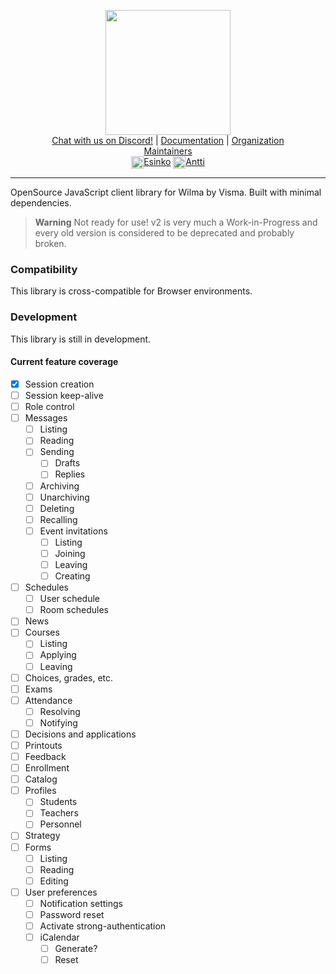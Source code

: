 <p align="center">
 <img height="200" src="https://i.imgur.com/MwU46Be.png">
 <br>
 <a href="https://discord.gg/husTxHa">Chat with us on Discord!</a> | <a href="https://openwilma_js.testausserveri.fi">Documentation</a> | <a href="https://github.com/OpenWilma">Organization</a>
 <br>
 <u>Maintainers</u>
 <br>
 <img height="20" align="center" src="https://github.com/Esinko.png"><a href="https://github.com/Esinko">Esinko</a>
 <img height="20" align="center" src="https://github.com/Chicken.png"><a href="https://github.com/Chicken">Antti</a>
</p>

---

OpenSource JavaScript client library for Wilma by Visma. Built with minimal dependencies.

> **Warning**
> Not ready for use!
> v2 is very much a Work-in-Progress and every old version is considered to be deprecated and probably broken.

### Compatibility

This library is cross-compatible for Browser environments.

### Development

This library is still in development.

#### Current feature coverage

-   [x] Session creation
-   [ ] Session keep-alive
-   [ ] Role control
-   [ ] Messages
    -   [ ] Listing
    -   [ ] Reading
    -   [ ] Sending
        -   [ ] Drafts
        -   [ ] Replies
    -   [ ] Archiving
    -   [ ] Unarchiving
    -   [ ] Deleting
    -   [ ] Recalling
    -   [ ] Event invitations
        -   [ ] Listing
        -   [ ] Joining
        -   [ ] Leaving
        -   [ ] Creating
-   [ ] Schedules
    -   [ ] User schedule
    -   [ ] Room schedules
-   [ ] News
-   [ ] Courses
    -   [ ] Listing
    -   [ ] Applying
    -   [ ] Leaving
-   [ ] Choices, grades, etc.
-   [ ] Exams
-   [ ] Attendance
    -   [ ] Resolving
    -   [ ] Notifying
-   [ ] Decisions and applications
-   [ ] Printouts
-   [ ] Feedback
-   [ ] Enrollment
-   [ ] Catalog
-   [ ] Profiles
    -   [ ] Students
    -   [ ] Teachers
    -   [ ] Personnel
-   [ ] Strategy
-   [ ] Forms
    -   [ ] Listing
    -   [ ] Reading
    -   [ ] Editing
-   [ ] User preferences
    -   [ ] Notification settings
    -   [ ] Password reset
    -   [ ] Activate strong-authentication
    -   [ ] iCalendar
        -   [ ] Generate?
        -   [ ] Reset
